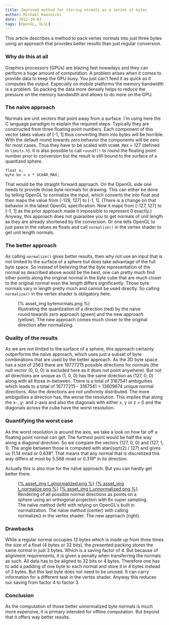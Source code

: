```yaml
---
title: Improved method for storing normals as a series of bytes
author: Michael Kwaśnicki
date: 2012-10-03
tags: [OpenGL, GLSL]
---
```


This article describes a method to pack vertex normals into just three bytes using an approach that provides better results than just regular conversion.

<!-- more -->


### Why do this at all ###

Graphics processors (GPUs) are blazing fast nowadays and they can perform a huge amount of computation. A problem arises when it comes to provide data to keep the GPU busy. You just can't feed it as quick as it computes the output. Especially on mobile platforms the memory bandwidth is a problem. So packing the data more densely helps to reduce the pressure on the memory bandwidth and allows to do more on the GPU.


### The naïve approach ###

Normals are unit vectors that point away from a surface. I'm using here the C language paradigm to explain the required steps. Typically they are constructed from three floating point numbers. Each component of this vector takes values of [-1, 1] thus converting them into bytes will be horrible. With the default round towards zero behavior the components will be zero for most cases. Thus they have to be scaled with `UCHAR_MAX` = 127 (defined in `limits.h`). It is also possible to call `roundf()` to round the floating point number prior to conversion but the result is still bound to the surface of a quantized sphere.

    float x;
    byte bx = x * UCHAR_MAX;

That would be the straight forward approach. On the OpenGL side one needs to provide those byte normals for drawing. This can either be done by telling OpenGL to normalize the input, which converts the into float and then maps the value from [-128, 127] to [-1, 1]. (There is a change on that behavior in the latest OpenGL specification. Now it maps from [-127, 127] to [-1, 1] as the prior approach made it impossible to represent 0 exactly.) Anyway, this approach does not guarantee you to get normals of unit length as they are already shortened by the conversion. Or one tells OpenGL to just pass in the values as floats and call `normalize()` in the vertex shader to get unit length normals.


### The better approach ###

As calling `normalize()` gives better results, then why not use an input that is not limited to the surface of a sphere but does take advantage of the full byte space. So instead of believing that the byte representation of the normal as described above would be the best, one can pretty much find other points along the original normal in the byte cube that are much closer to the original normal even the length differs significantly. Those byte normals vary in length pretty much and cannot be used directly. So calling `normalize()` in the vertex shader is obligatory here.

<figure>
    {% asset_img bytenormals.png %}
    <figcaption>Illustrating the quantization of a direction (red) by the naïve round towards zero approach (green) and the new approach (yellow). The new approach comes much closer to the original direction after normalizing.</figcaption>
</figure>


### Quality of the results ###

As we are not limited to the surface of a sphere, this approach certainly outperforms the naïve approach, which uses just a subset of byte combinations that are used by the better approach. As the 3D byte space has a size of 2563 there are 16777215 possible directions for normals (the null vector (0, 0, 0) is excluded here as it does not point anywhere). But not all directions are unique as (1, 0, 0) has the same direction as (127, 0, 0) along with all those in-between. There is a total of 3167541 ambiguities which leads to a total of 16777215 - 3167541 = 13609674 unique normal directions. Also the directions are not uniformly distributed. The more ambiguities a direction has, the worse the resolution. This implies that along the x-, y- and z-axis and also the diagonals with either x, y or z = 0 and the diagonals across the cube have the worst resolution.


### Quantifying the worst case ###

As the worst resolution is around the axis, we take a look on how far off a floating point normal can get. The furthest point would be half the way along a diagonal direction. So we compare the vectors (127, 0, 0) and (127, 1, 1). The angle between those is computed with atan(sqrt(2) / 127) and gives us 11.14 mrad or 0.638°. That means that any normal that is discretized this way differs at most by 5.568 mrad or 0.319° in its direction.

Actually this is also true for the naïve approach. But you can hardly get better there.

<figure>
    <a href="{% asset_path glnormalized.png %}">{% asset_img t_glnormalized.png %}</a>
    <a href="{% asset_path normalize.png %}">{% asset_img t_normalize.png %}</a>
    <a href="{% asset_path unnormalized.png %}">{% asset_img t_unnormalized.png %}</a>
    <figcaption>Rendering of all possible normal directions as points on a sphere using an orthogonal projection with 6x super sampling. The naïve method (left) with relying on OpenGL's built in normalization. The naïve method (center) with calling normalize() in the vertex shader. The new approach (right).</figcaption>
</figure>


### Drawbacks ###

While a regular normal occupies 12 bytes which is made up from three times the size of a float (4 bytes or 32 bits), the presented packing stores the same normal in just 3 bytes. Which is a saving factor of 4. But because of alignment requirements, it is given a penalty when transferring the normals as such. All data has to be aligned to 32 bits or 4 bytes. Therefore one has to add a padding of one byte to each normal and store it in 4 bytes instead of 3 bytes. But this last byte does not need to be unused. It can carry information for a different task in the vertex shader. Anyway this reduces our saving from factor 4 to factor 3.


### Conclusion ###

As the computation of those better unnormalized byte normals is much more expensive, it is primary intended for offline computation. But beyond that it offers way better results.
